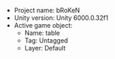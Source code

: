 <!-- UNITY CODE ASSIST INSTRUCTIONS START -->
- Project name: bRoKeN
- Unity version: Unity 6000.0.32f1
- Active game object:
  - Name: table
  - Tag: Untagged
  - Layer: Default
<!-- UNITY CODE ASSIST INSTRUCTIONS END -->